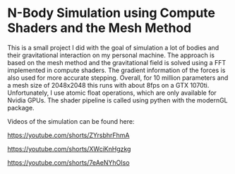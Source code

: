 # N-Body Simulation using Compute Shaders and the Mesh Method

This is a small project I did with the goal of simulation a lot of bodies and their gravitational interaction on my personal machine. The approach is based on the mesh method and the gravitational field is solved using a FFT implemented in compute shaders. The gradient information of the forces is also used for more accurate stepping.
Overall, for 10 million parameters and a mesh size of 2048x2048 this runs with about 8fps on a GTX 1070ti. Unfortunately, I use atomic float operations, which are only available for Nvidia GPUs.
The shader pipeline is called using pythen with the modernGL package.

Videos of the simulation can be found here:

https://youtube.com/shorts/ZYrsbhrFhmA

https://youtube.com/shorts/XWciKnHgzkg

https://youtube.com/shorts/7eAeNYhOIso
